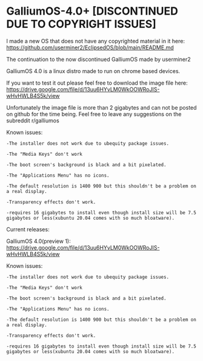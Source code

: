 # GalliumOS-4.0+ [DISCONTINUED DUE TO COPYRIGHT ISSUES]

I made a new OS that does not have any copyrighted material in it here: https://github.com/userminer2/EclipsedOS/blob/main/README.md

The continuation to the now discontinued GalliumOS made by userminer2

GalliumOS 4.0 is a linux distro made to run on chrome based devices.

If you want to test it out please feel free to download the image file here:
https://drive.google.com/file/d/13uu6HYvLM0WkOOWRoJIS-wHvHWLB4S5k/view

Unfortunately the image file is more than 2 gigabytes and can not be posted on github for the time being.
Feel free to leave any suggestions on the subreddit r/galliumos



Known issues:

    -The installer does not work due to ubequity package issues.
  
    -The "Media Keys" don't work
  
    -The boot screen's background is black and a bit pixelated.
  
    -The "Applications Menu" has no icons.
  
    -The default resolution is 1400 900 but this shouldn't be a problem on a real display.
  
    -Transparency effects don't work.
    
    -requires 16 gigabytes to install even though install size will be 7.5 gigabytes or less(xubuntu 20.04 comes with so much bloatware).



Current releases:

GalliumOS 4.0(preview 1):
https://drive.google.com/file/d/13uu6HYvLM0WkOOWRoJIS-wHvHWLB4S5k/view

Known issues:

    -The installer does not work due to ubequity package issues.
  
    -The "Media Keys" don't work
  
    -The boot screen's background is black and a bit pixelated.
  
    -The "Applications Menu" has no icons.
  
    -The default resolution is 1400 900 but this shouldn't be a problem on a real display.
  
    -Transparency effects don't work.

    -requires 16 gigabytes to install even though install size will be 7.5 gigabytes or less(xubuntu 20.04 comes with so much bloatware).
